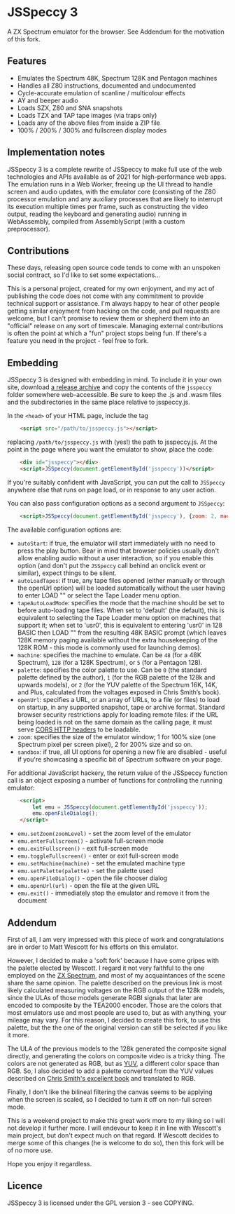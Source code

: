 # JSSpeccy 3

A ZX Spectrum emulator for the browser.
See Addendum for the motivation of this fork.

## Features

* Emulates the Spectrum 48K, Spectrum 128K and Pentagon machines
* Handles all Z80 instructions, documented and undocumented
* Cycle-accurate emulation of scanline / multicolour effects
* AY and beeper audio
* Loads SZX, Z80 and SNA snapshots
* Loads TZX and TAP tape images (via traps only)
* Loads any of the above files from inside a ZIP file
* 100% / 200% / 300% and fullscreen display modes

## Implementation notes

JSSpeccy 3 is a complete rewrite of JSSpeccy to make full use of the web technologies and APIs available as of 2021 for high-performance web apps. The emulation runs in a Web Worker, freeing up the UI thread to handle screen and audio updates, with the emulator core (consisting of the Z80 processor emulation and any auxiliary processes that are likely to interrupt its execution multiple times per frame, such as constructing the video output, reading the keyboard and generating audio) running in WebAssembly, compiled from AssemblyScript (with a custom preprocessor).

## Contributions

These days, releasing open source code tends to come with an unspoken social contract, so I'd like to set some expectations...

This is a personal project, created for my own enjoyment, and my act of publishing the code does not come with any commitment to provide technical support or assistance. I'm always happy to hear of other people getting similar enjoyment from hacking on the code, and pull requests are welcome, but I can't promise to review them or shepherd them into an "official" release on any sort of timescale. Managing external contributions is often the point at which a "fun" project stops being fun. If there's a feature you need in the project - feel free to fork.

## Embedding

JSSpeccy 3 is designed with embedding in mind. To include it in your own site, download [a release archive](https://github.com/gasman/jsspeccy3/releases) and copy the contents of the `jsspeccy` folder somewhere web-accessible. Be sure to keep the .js and .wasm files and the subdirectories in the same place relative to jsspeccy.js.

In the `<head>` of your HTML page, include the tag

```html
    <script src="/path/to/jsspeccy.js"></script>
```

replacing `/path/to/jsspeccy.js` with (yes!) the path to jsspeccy.js. At the point in the page where you want the emulator to show, place the code:

```html
    <div id="jsspeccy"></div>
    <script>JSSpeccy(document.getElementById('jsspeccy'))</script>
```

If you're suitably confident with JavaScript, you can put the call to `JSSpeccy` anywhere else that runs on page load, or in response to any user action.

You can also pass configuration options as a second argument to `JSSpeccy`:

```html
    <script>JSSpeccy(document.getElementById('jsspeccy'), {zoom: 2, machine: 48})</script>
```

The available configuration options are:

* `autoStart`: if true, the emulator will start immediately with no need to press the play button. Bear in mind that browser policies usually don't allow enabling audio without a user interaction, so if you enable this option (and don't put the `JSSpeccy` call behind an onclick event or similar), expect things to be silent.
* `autoLoadTapes`: if true, any tape files opened (either manually or through the openUrl option) will be loaded automatically without the user having to enter LOAD "" or select the Tape Loader menu option.
* `tapeAutoLoadMode`: specifies the mode that the machine should be set to before auto-loading tape files. When set to 'default' (the default), this is equivalent to selecting the Tape Loader menu option on machines that support it; when set to 'usr0', this is equivalent to entering 'usr0' in 128 BASIC then LOAD "" from the resulting 48K BASIC prompt (which leaves 128K memory paging available without the extra housekeeping of the 128K ROM - this mode is commonly used for launching demos).
* `machine`: specifies the machine to emulate. Can be `48` (for a 48K Spectrum), `128` (for a 128K Spectrum), or `5` (for a Pentagon 128).
* `palette`: specifies the color palette to use. Can be `0` (the standard palette defined by the author), `1` (for the RGB palette of the 128k and upwards models), or `2` (for the YUV palette of the Spectrum 16K, 14K, and Plus, calculated from the voltages exposed in Chris Smith’s book).
* `openUrl`: specifies a URL, or an array of URLs, to a file (or files) to load on startup, in any supported snapshot, tape or archive format. Standard browser security restrictions apply for loading remote files: if the URL being loaded is not on the same domain as the calling page, it must serve [CORS HTTP headers](https://developer.mozilla.org/en-US/docs/Web/HTTP/CORS) to be loadable.
* `zoom`: specifies the size of the emulator window; 1 for 100% size (one Spectrum pixel per screen pixel), 2 for 200% size and so on.
* `sandbox`: if true, all UI options for opening a new file are disabled - useful if you're showcasing a specific bit of Spectrum software on your page.

For additional JavaScript hackery, the return value of the JSSpeccy function call is an object exposing a number of functions for controlling the running emulator:

```html
    <script>
        let emu = JSSpeccy(document.getElementById('jsspeccy'));
        emu.openFileDialog();
    </script>
```

* `emu.setZoom(zoomLevel)` - set the zoom level of the emulator
* `emu.enterFullscreen()` - activate full-screen mode
* `emu.exitFullscreen()` - exit full-screen mode
* `emu.toggleFullscreen()` - enter or exit full-screen mode
* `emu.setMachine(machine)` - set the emulated machine type
* `emu.setPalette(palette)` - set the palette used
* `emu.openFileDialog()` - open the file chooser dialog
* `emu.openUrl(url)` - open the file at the given URL
* `emu.exit()` - immediately stop the emulator and remove it from the document

## Addendum

First of all, I am very impressed with this piece of work and congratulations are in order to Matt Wescott for his efforts on this emulator.

However, I decided to make a 'soft fork' because I have some gripes with the palette elected by Wescott.
I regard it not very faithful to the one employed on the [ZX Spectrum](https://en.wikipedia.org/wiki/ZX_Spectrum_graphic_modes#Colour_palette), and most of my acquaintances of the scene share the same opinion.
The palette described on the previous link is most likely calculated measuring voltages on the RGB output of the 128k models, since the ULAs of those models generate RGBI signals that later are encoded to composite by the TEA2000 encoder.
Those are the colors that most emulators use and most people are used to, but as with anything, your mileage may vary.
For this reason, I decided to create this fork, to use this palette, but the the one of the original version can still be selected if you like it more.

The ULA of the previous models to the 128k generated the composite signal directly, and generating the colors on composite video is a tricky thing.
The colors are not generated as RGB, but as [YUV](https://en.wikipedia.org/wiki/YUV), a different color space than RGB.
So, I also decided to add a palette converted from the YUV values described on [Chris Smith's excellent book](http://www.zxdesign.info/book/) and translated to RGB.

Finally, I don't like the bilineal filtering the canvas seems to be applying when the screen is scaled, so I decided to turn it off on non-full screen mode.

This is a weekend project to make this great work more to my liking so I will not develop it further more.
I will endevour to keep it in line with Wescott's main project, but don't expect much on that regard.
If Wescott decides to merge some of this changes (he is welcome to do so), then this fork will be of no more use.

Hope you enjoy it regardless.

## Licence

JSSpeccy 3 is licensed under the GPL version 3 - see COPYING.
